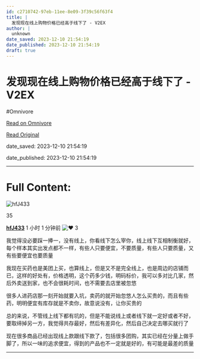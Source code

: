 ```yaml
---
id: c2710742-97eb-11ee-8e09-3f39c56f63f4
title: |
  发现现在线上购物价格已经高于线下了 - V2EX
author: |
  unknown
date_saved: 2023-12-10 21:54:19
date_published: 2023-12-10 21:54:19
draft: true
---
```


# 发现现在线上购物价格已经高于线下了 - V2EX
#Omnivore

[Read on Omnivore](https://omnivore.app/me/v-2-ex-18c577e210d)

[Read Original](https://www.v2ex.com/t/999301)

date_saved: 2023-12-10 21:54:19

date_published: 2023-12-10 21:54:19

--- 

# Full Content: 

![hfJ433](https://proxy-prod.omnivore-image-cache.app/0x0,sZksnbDsHBHJQuf9YcjZc8y7vJ3y3ubgWD-or3EsIL0M/https://cdn.v2ex.com/avatar/756d/0087/374179_normal.png?m=1685777667)

35

**[hfJ433](https://www.v2ex.com/member/hfJ433)** 1 小时 1 分钟前 ![❤️](https://proxy-prod.omnivore-image-cache.app/14x0,saoR_MvJ3uJ2jLgEyiT6R-483tterapDmryp9rdXOHYc/https://www.v2ex.com/static/img/heart_neue_red.png?v=16ec2dd0a880be6edda1e4a2e35754b3) 3 

我觉得没必要踩一捧一，没有线上，你看线下怎么宰你，线上线下互相制衡就好，  
每个样本其实出发点都不一样，有些人只要便宜，不要质量，有些人只要质量，又有些要便宜也要质量

我现在买药也是美团上买，也算线上，但是又不是完全线上，也是周边的店铺而已，这样的好处有，价格透明，这个药多少钱，明码标价，我可以多对比几家，然后外卖送到家，也不会很耗时间，也不需要去店里被忽悠

很多人进药店那一刻开始就要入坑，卖药的就开始忽悠人怎么买贵的，而且有些药，明明便宜有库存就是不卖你，故意说没有，让你买贵的

总的来说，不管线上线下都有坑的，但是不能说线上或者线下就一定好或者不好，要取缔掉另一方，我觉得共存最好，然后有差异化，然后自己决定去哪买就行了

现在很多商品已经出现线上款跟线下款了，包括很多团购，其实已经在分量上做手脚了，所以一味的追求便宜，得到的产品也不一定就是好的，有可能是最差的质量

---

